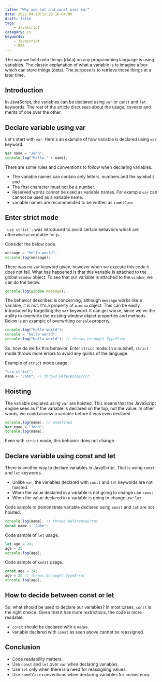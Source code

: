 ```yaml
---
title: "Why use let and const over var"
date: 2021-04-18T12:29:16-04:00
draft: false
tags:
    - Javascript
category: js
keywords:
    - Javascript
    - ES6
---
```


The way we hold onto things (data) on any programming language is using variables.
The classic explanation of what a variable is to imagine a box which can store things (data).
The purpose is to retrieve those things at a later time.

## Introduction

In JavaScript, the variables can be declared using `var` or `const` and `let` keywords. The rest of the article discusses about the usage, caveats and merits of one over the other.

## Declare variable using var

Let's start with `var`. Here's an example of how variable is declared using `var` keyword.

```js
var name = "John";
console.log("hello " + name);
```

There are some rules and conventions to follow when declaring variables.

- The variable names can contain only letters, numbers and the symbol `$` and `_`
- The first character must not be a number.
- Reserved words cannot be used as variable names. For example `var` can cannot be used as a variable name.
- variable names are recommended to be written as `camelCase`

## Enter strict mode

`'use strict';` was introduced to avoid certain behaviors which are otherwise
acceptable for js.

Consider the below code.

```js
message = "hello world";
console.log(message);
```

There was no `var` keyword given, however when we execute this code it does not fail. What has happened is that this variable is attached to the global `window` object. To see that our variable is attached to the `window`, we can do the below.

```js
console.log(window.message);
```

The behavior described is concerning, although `message` works like a variable, it is not. It's a property of `window` object. This can be easily introduced by forgetting the `var` keyword. It can get worse, since we've the ability to overwrite the existing window object properties and methods. Below is an example of overwriting `console` property.

```js
console.log("hello world");
console = "hello world";
console.log("hello world"); // throws Uncaught TypeError
```

So, how do we fix this behavior. Enter `strict` mode. In a nutshell, `strict` mode throws more errors to avoid any quirks of the language.

Example of `strict` mode usage:

```js
"use strict";
name = "John"; // throws ReferenceError
```

## Hoisting

The variable declared using `var` are hoisted. This means that the JavaScript engine sees as if the variable is declared on the top, not the value. In other words, we could access a variable before it was even declared.

```js
console.log(name); // undefined
var name = "John";
console.log(name);
```

Even with `strict` mode, this behavior does not change.

## Declare variable using const and let

There is another way to declare variables in JavaScript.
That is using `const` and `let` keywords.

- Unlike `var`, the variables declared with `const` and `let` keywords are not hoisted.
- When the value declared in a variable is not going to change use `const`
- When the value declared in a variable is going to change use `let`

Code sample to demonstrate variable declared using `const` and `let` are not hoisted.

```js
console.log(name); // throws ReferenceError
const name = "John";
```

Code sample of `let` usage.

```js
let age = 24;
age = 25
console.log(age);
```

Code sample of `const` usage.

```js
const age = 24;
age = 25 // throws Uncaught TypeError
console.log(age);
```

## How to decide between const or let

So, what should be used to declare our variables? In most cases, `const` is the right choice. Given that it has more restrictions, the code is more readable.

- `const` should be declared with a value.
- variable declared with `const` as seen above cannot be reassigned.

## Conclusion

- Code readability matters.
- Use `const` and `let` over `var` when declaring variables.
- Use `let` only when there is a need for reassigning values.
- Use `camelCase` conventions when declaring variables for consistency.
